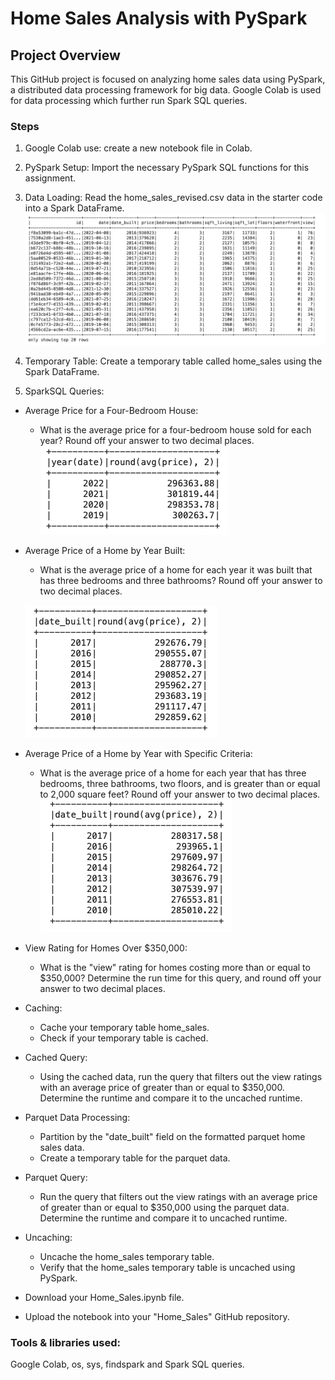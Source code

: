 # Home Sales Analysis with PySpark

## Project Overview

This GitHub project is focused on analyzing home sales data using PySpark, a distributed data processing framework for big data. Google Colab is used for data processing which further run Spark SQL queries.  


### Steps

1. Google Colab use: create a new notebook file in Colab. 

2. PySpark Setup:
Import the necessary PySpark SQL functions for this assignment.
3. Data Loading:
Read the home_sales_revised.csv data in the starter code into a Spark DataFrame.
    ![Alt text](image.png)

4. Temporary Table:
Create a temporary table called home_sales using the Spark DataFrame.
5. SparkSQL Queries:

- Average Price for a Four-Bedroom House:
    - What is the average price for a four-bedroom house sold for each year? Round off your answer to two decimal places.
    ![Alt text](image-1.png)

- Average Price of a Home by Year Built:
    - What is the average price of a home for each year it was built that has three bedrooms and three bathrooms? Round off your answer to two decimal places.

    ![Alt text](image-2.png)

- Average Price of a Home by Year with Specific Criteria:
    - What is the average price of a home for each year that has three bedrooms, three bathrooms, two floors, and is greater than or equal to 2,000 square feet? Round off your answer to two decimal places.
    ![Alt text](image-3.png)

- View Rating for Homes Over $350,000:
    - What is the "view" rating for homes costing more than or equal to $350,000? Determine the run time for this query, and round off your answer to two decimal places.
- Caching:
    - Cache your temporary table home_sales.
    - Check if your temporary table is cached.
- Cached Query:
    - Using the cached data, run the query that filters out the view ratings with an average price of greater than or equal to $350,000. Determine the runtime and compare it to the uncached runtime.
- Parquet Data Processing:
    - Partition by the "date_built" field on the formatted parquet home sales data.
    - Create a temporary table for the parquet data.
- Parquet Query:
    - Run the query that filters out the view ratings with an average price of greater than or equal to $350,000 using the parquet data. Determine the runtime and compare it to uncached runtime.
- Uncaching:
    - Uncache the home_sales temporary table.
    - Verify that the home_sales temporary table is uncached using PySpark.

- Download your Home_Sales.ipynb file.
- Upload the notebook into your "Home_Sales" GitHub repository.

### Tools & libraries used: 
Google Colab, os, sys, findspark and Spark SQL queries.